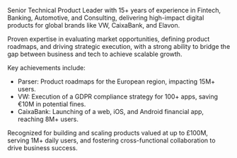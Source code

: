 <!---
## <p align="center"><a href="https://bit.ly/LazaroSubstack">Lazaro Ibanez</a></p>

### <p align="center">Technical Product Owner</p>
### <p align="center">Product Owner</p>
![image](https://github.com/LazaroIbanez/LazaroIbanez/blob/master/images/dino.gif)
-->
Senior Technical Product Leader with 15+ years of experience in Fintech, Banking, Automotive, and Consulting, delivering high-impact digital products for global brands like VW, CaixaBank, and Elavon.

Proven expertise in evaluating market opportunities, defining product roadmaps, and driving strategic execution, with a strong ability to bridge the gap between business and tech to achieve scalable growth.

Key achievements include:
* Parser: Product roadmaps for the European region, impacting 15M+ users.
* VW: Execution of a GDPR compliance strategy for 100+ apps, saving €10M in potential fines.
* CaixaBank: Launching of a web, iOS, and Android financial app, reaching 8M+ users.

Recognized for building and scaling products valued at up to £100M, serving 1M+ daily users, and fostering cross-functional collaboration to drive business success.

<!---
<p align="center">
  
  <a href="http://bit.ly/LazaroLinkedIn"><img src="https://github.com/LazaroIbanez/LazaroIbanez/blob/master/images/linkedin.png" width="40" height="40" alt="LinkedIn"></a>
  <a href="https://bit.ly/LazaroLinkedIn"><img src="https://github.com/LazaroIbanez/LazaroIbanez/blob/master/images/linkedin1.png" width="40" height="40" alt="Linkedin icon created by Freepik - www.flaticon.com"></a>
  &nbsp;
  
  <a href="https://bit.ly/LazaroSubstack"><img src="https://github.com/LazaroIbanez/LazaroIbanez/blob/master/images/web.png" width="40" height="40" alt="Web site icon created by riajulislam - www.flaticon.com"></a>
   &nbsp;
  <a href="https://bit.ly/LazaroITwitter"><img src="https://github.com/LazaroIbanez/LazaroIbanez/blob/master/images/X.png" width="41" height="41" alt="X icon created by Freepik - www.flaticon.com"></a>
</p>
-->
